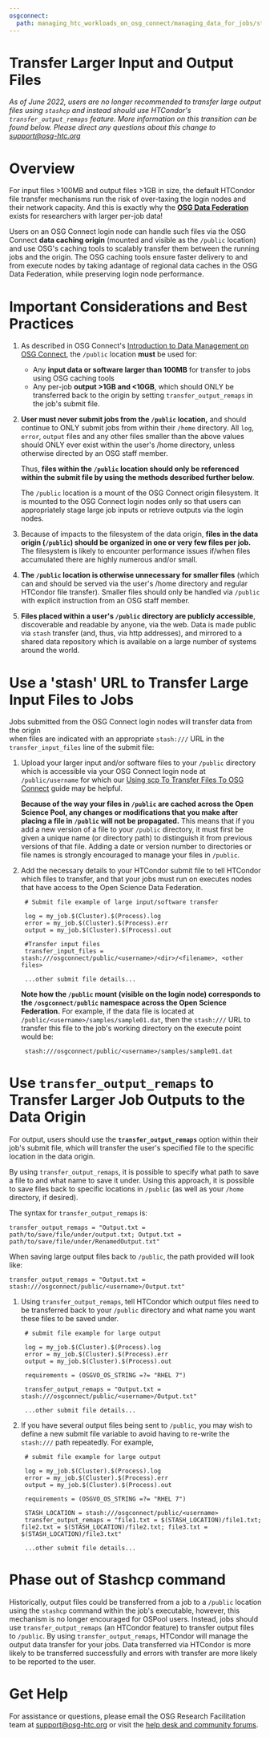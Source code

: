 ```yaml
---
osgconnect:
  path: managing_htc_workloads_on_osg_connect/managing_data_for_jobs/stashcache.md
---
```


Transfer Larger Input and Output Files 
====================================

*As of June 2022, users are no longer recommended to transfer large output files using `stashcp` and instead should use HTCondor's `transfer_output_remaps` feature. More information on this transition can be found below. Please direct any questions about this change to support@osg-htc.org*

# Overview

For input files >100MB and output files >1GB in size, the default HTCondor file transfer mechanisms
run the risk of over-taxing the login nodes and their network capacity. And this is exactly why the 
**[OSG Data Federation](https://opensciencegrid.org/about/osdf/)** exists for researchers with larger 
per-job data!

Users on an
OSG Connect login node can handle such files via the OSG Connect **data caching origin** 
(mounted and visible as the `/public` location) and use OSG's caching tools to 
scalably transfer them between the running jobs and the origin. 
The OSG caching tools ensure faster delivery to and from execute nodes by taking adantage of 
regional data caches in the OSG Data Federation, while preserving login node performance.

# Important Considerations and Best Practices

1. As described in OSG Connect's [Introduction to Data Management on OSG Connect](../../../managing_htc_workloads_on_osg_connect/managing_data_for_jobs/osgconnect-storage/), 
the `/public` location **must** be used for:

	- Any **input data or software larger than 100MB** for 
	transfer to jobs using OSG caching tools
	- Any per-job **output >1GB and <10GB**, which 
	should ONLY be transferred back to the origin by setting `transfer_output_remaps` in the job's submit file. 

2. **User must never submit jobs from the `/public` location,** and should continue to 
ONLY submit jobs from within their `/home` directory. All `log`, `error`, `output` 
files and any other files smaller than the above values should ONLY ever
exist within the user's /home directory, unless otherwise directed by an OSG staff member. 

	Thus, **files within the `/public` location should only be referenced within 
	the submit file by using the methods described further below**.
	
	The `/public` location is a mount of the OSG Connect origin filesystem. It is mounted to the 
	OSG Connect login nodes only so that users can appropriately stage large job inputs or retrieve outputs via 
	the login nodes.

3. Because of impacts to the filesystem of the data origin, **files in the data origin (`/public`) should 
be organized in one or very few files per job.** The filesystem is likely to encounter performance issues 
if/when files accumulated there are highly numerous and/or small.

4. **The `/public` location is otherwise unnecessary for smaller files** (which can and should be served 
via the user's /home directory and regular HTCondor file transfer). Smaller files should only be handled 
via `/public` with explicit instruction from an OSG staff member.

5. **Files placed within a user's `/public` directory are publicly accessible**, 
discoverable and readable by anyone, via the web. Data is made public via `stash` 
transfer (and, thus, via http addresses), and mirrored to a shared data repository 
which is available on a large number of systems around the world.


# Use a 'stash' URL to Transfer Large Input Files to Jobs 

Jobs submitted from the OSG Connect login nodes will transfer data from the origin  
when files are indicated with an appropriate `stash:///` URL in the `transfer_input_files` line 
of the submit file:

1. Upload your larger input and/or software files to your `/public` directory 
which is accessible via your OSG Connect login node at `/public/username` 
for which our 
[Using scp To Transfer Files To OSG Connect](../../../managing_htc_workloads_on_osg_connect/managing_data_for_jobs/scp/) 
guide may be helpful.

	**Because of the way your files in `/public` are cached across the Open Science Pool, 
	any changes or modifications that you make after placing a file in `/public`
	will not be propagated.** This means that if you add a new version 
	of a file to your `/public` directory, it must first be given a unique name (or directory path)
	to distinguish it from previous versions of that file. Adding a date or 
	version number to directories or file names is strongly encouraged to manage your files in 
	`/public`.

2. Add the necessary details to your HTCondor submit file to tell 
HTCondor which files to transfer, and that your jobs must run on executes nodes that 
have access to the Open Science Data Federation.

		# Submit file example of large input/software transfer
		
		log = my_job.$(Cluster).$(Process).log
		error = my_job.$(Cluster).$(Process).err
		output = my_job.$(Cluster).$(Process).out
		
		#Transfer input files
		transfer_input_files = stash:///osgconnect/public/<username>/<dir>/<filename>, <other files>
		
		...other submit file details...

	
	**Note how the `/public` mount (visible on the login node) corresponds to the `/osgconnect/public` namespace 
	across the Open Science Federation.** For example, if the data file is located at 
	`/public/<username>/samples/sample01.dat`, then the `stash:///` URL to 
	transfer this file to the job's working directory on the execute point would be:

		stash:///osgconnect/public/<username>/samples/sample01.dat

# Use `transfer_output_remaps` to Transfer Larger Job Outputs to the Data Origin

For output, users should use the **`transfer_output_remaps`** option within their job's submit file, 
which will transfer the user's specified file to the specific location in the data origin. 

By using `transfer_output_remaps`, it is possible to specify what path to save a file to and what name to save it under. Using this approach, it is possible to save files back to specific locations in `/public` (as well as your `/home` directory, if desired).

The syntax for `transfer_output_remaps` is: 

```
transfer_output_remaps = "Output.txt = path/to/save/file/under/output.txt; Output.txt = path/to/save/file/under/RenamedOutput.txt"
```

When saving large output files back to `/public`, the path provided will look like: 

```
transfer_output_remaps = "Output.txt = stash:///osgconnect/public/<username>/Output.txt"
```	
	
1. Using `transfer_output_remaps`, tell HTCondor which output files need to be transferred back to your `/public` directory and what name you want these files to be saved under. 

		# submit file example for large output
		
		log = my_job.$(Cluster).$(Process).log
		error = my_job.$(Cluster).$(Process).err
		output = my_job.$(Cluster).$(Process).out
		
		requirements = (OSGVO_OS_STRING =?= "RHEL 7")
		
		transfer_output_remaps = "Output.txt = stash:///osgconnect/public/<username>/Output.txt"
		
		...other submit file details...

2. If you have several output files being sent to `/public`, you may wish to define a new submit file variable to avoid having to re-write the `stash:///` path repeatedly. For example, 

		# submit file example for large output
		
		log = my_job.$(Cluster).$(Process).log
		error = my_job.$(Cluster).$(Process).err
		output = my_job.$(Cluster).$(Process).out
		
		requirements = (OSGVO_OS_STRING =?= "RHEL 7")
		
		STASH_LOCATION = stash:///osgconnect/public/<username>
		transfer_output_remaps = "file1.txt = $(STASH_LOCATION)/file1.txt; file2.txt = $(STASH_LOCATION)/file2.txt; file3.txt = $(STASH_LOCATION)/file3.txt"
		
		...other submit file details...


<!--
As described in [Important Considerations](#important-considerations), 
once a file is added to `/public` any changes and modifications made 
to the file will not be propagated due to caching. In the event that your 
jobs need to be resubmitted or restarted, we strongly recommend that your 
larger output files be given unique names in `/public`. If your jobs aren't already 
structured to provide unique output filenames, several options are to include 
[epoch](https://en.wikipedia.org/wiki/Unix_time) time, cluster and process ID, or other unique variables. For example, renaming a file to contain cluster and process ID information could look like: 

	transfer_output_remaps = "file.txt = $(STASH_LOCATION)/$(ClusterId)_$(ProcId)_file.txt"
	
Cluster ID and Process ID are HTCondor pre-defined variables. Additional pre-defined variables can be found in the (HTCondor manual)[https://readthedocs.org/projects/htcondor/downloads/pdf/latest/].

--->

# Phase out of Stashcp command

Historically, output files could be transferred from a job to a `/public` location using the `stashcp` command within the job's executable, however, this mechanism is no longer encouraged for OSPool users. Instead, jobs should use `transfer_output_remaps` (an HTCondor feature) to transfer output files to `/public`. By using `transfer_output_remaps`, HTCondor will manage the output data transfer for your jobs. Data transferred via HTCondor is more likely to be transferred successfully and errors with transfer are more likely to be reported to the user. 

# Get Help

For assistance or questions, please email the OSG Research Facilitation team 
at [support@osg-htc.org](mailto:support@osg-htc.org) or visit 
the [help desk and community forums](http://support.opensciencegrid.org).
